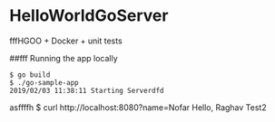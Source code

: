 # HelloWorldGoServer
fffHGOO + Docker + unit tests


##fff Running the app locally

```yyyybash hello
$ go build
$ ./go-sample-app
2019/02/03 11:38:11 Starting Serverdfd
```

asffffh
$ curl http://localhost:8080?name=Nofar
Hello, Raghav 
Test2
``` 

  
   
   
    
         
          
               
 
   
  

